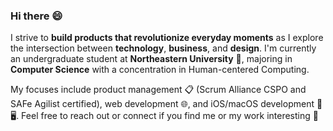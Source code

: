 ### Hi there 😄

I strive to **build products that revolutionize everyday moments** as I explore the intersection between **technology**, **business**, and **design**. I'm currently an undergraduate student at **Northeastern University** 🐾, majoring in **Computer Science** with a concentration in Human-centered Computing. 

My focuses include product management 📋 (Scrum Alliance CSPO and SAFe Agilist certified), web development 🌐, and iOS/macOS development 📱🖥️. Feel free to reach out or connect if you find me or my work interesting 💙
